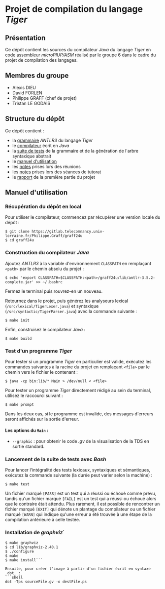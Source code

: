 # Projet de compilation du langage *Tiger*

## Présentation

Ce dépôt contient les sources du compilateur *Java* du langage *Tiger* en code assembleur *microPIUP/ASM* réalisé par le groupe 6 dans le cadre du projet de compilation des langages.

## Membres du groupe

- Alexis DIEU
- David FORLEN
- Philippe GRAFF (chef de projet)
- Tristan LE GODAIS

## Structure du dépôt

Ce dépôt contient :

- la [grammaire](res/Tiger.g) *ANTLR3* du langage *Tiger*
- le [compilateur](src/Main.java) écrit en *Java*
- la [suite de tests](tests) de la grammaire et de la génération de l'arbre syntaxique abstrait
- le [manuel d'utilisation](#manuel-dutilisation)
- les [notes](notes/meeting) prises lors des réunions
- les [notes](notes/tutoring) prises lors des séances de tutorat
- le [rapport](reports/report-1.pdf) de la première partie du projet

## Manuel d'utilisation

### Récupération du dépôt en local

Pour utiliser le compilateur, commencez par récupérer une version locale du dépôt :

```shell
$ git clone https://gitlab.telecomnancy.univ-lorraine.fr/Philippe.Graff/graff24u
$ cd graff24u
```

### Construction du compilateur *Java*

Ajoutez *ANTLR3* à la variable d'environnement `CLASSPATH` en remplaçant `<path>` par le chemin absolu du projet :

```shell
$ echo 'export CLASSPATH=$CLASSPATH:<path>/graff24u/lib/antlr-3.5.2-complete.jar' >> ~/.bashrc
```

Fermez le terminal puis rouvrez-en un nouveau.

Retournez dans le projet, puis générez les analyseurs lexical (`/src/lexical/TigerLexer.java`) et syntaxique (`/src/syntactic/TigerParser.java`) avec la commande suivante :

```shell
$ make init
```

Enfin, construisez le compilateur *Java* :

```shell
$ make build
```

### Test d'un programme *Tiger*

Pour tester si un programme *Tiger* en particulier est valide, exécutez les commandes suivantes à la racine du projet en remplaçant `<file>` par le chemin vers le fichier le contenant :

```shell
$ java -cp bin:lib/* Main > /dev/null < <file>
```


Pour tester un programme *Tiger* directement rédigé au sein du terminal, utilisez le raccourci suivant :

```shell
$ make prompt
```

Dans les deux cas, si le programme est invalide, des messages d'erreurs seront affichés sur la sortie d'erreur.

#### Les options du `Main` :
- `--graphic` : pour obtenir le code _.gv_ de la visualisation de la TDS en sortie standard.

### Lancement de la suite de tests avec *Bash*

Pour lancer l'intégralité des tests lexicaux, syntaxiques et sémantiques, exécutez la commande suivante (la durée peut varier selon la machine) :

```shell
$ make test
```

Un fichier marqué `[PASS]` est un test qui a réussi ou échoué comme prévu, tandis qu'un fichier marqué `[FAIL]` est un test qui a réussi ou échoué alors que le contraire était attendu. Plus rarement, il est possible de rencontrer un fichier marqué `[EXIT]` qui dénote un plantage du compilateur ou un fichier marqué `[WARN]` qui indique qu'une erreur a été trouvée à une étape de la compilation antérieure à celle testée.

### Installation de *graphviz*`

```shell
$ make graphviz
$ cd lib/graphviz-2.40.1
$ ./configure
$ make
$ make install```

Ensuite, pour créer l'image à partir d'un fichier écrit en syntaxe _dot_ :
```shell
dot -Tps sourceFile.gv -o destFile.ps
```
